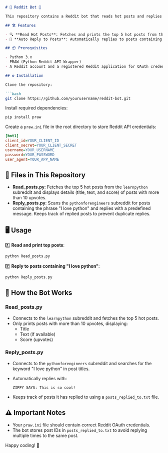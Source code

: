 ```markdown
# 🚀 Reddit Bot 🤖

This repository contains a Reddit bot that reads hot posts and replies to specific posts in selected subreddits using PRAW — the Python Reddit API Wrapper.

## 🛠 Features

- 🔍 **Read Hot Posts**: Fetches and prints the top 5 hot posts from the `learnpython` subreddit with more than 10 upvotes.
- 💬 **Auto Reply to Posts**: Automatically replies to posts containing the phrase "I love python" in the `pythonforengineers` subreddit with a fun message.

## 📦 Prerequisites

- Python 3.x
- PRAW (Python Reddit API Wrapper)
- A Reddit account and a registered Reddit application for OAuth credentials.

## ⚙️ Installation

Clone the repository:

```bash
git clone https://github.com/yourusername/reddit-bot.git
```

Install required dependencies:

```bash
pip install praw
```

Create a `praw.ini` file in the root directory to store Reddit API credentials:

```ini
[bot1]
client_id=YOUR_CLIENT_ID
client_secret=YOUR_CLIENT_SECRET
username=YOUR_USERNAME
password=YOUR_PASSWORD
user_agent=YOUR_APP_NAME
```

## 📝 Files in This Repository

- **Read_posts.py**: Fetches the top 5 hot posts from the `learnpython` subreddit and displays details (title, text, and score) of posts with more than 10 upvotes.
- **Reply_posts.py**: Scans the `pythonforengineers` subreddit for posts containing the phrase "I love python" and replies with a predefined message. Keeps track of replied posts to prevent duplicate replies.

## 🖥 Usage

1️⃣ **Read and print top posts**:

```bash
python Read_posts.py
```

2️⃣ **Reply to posts containing "I love python"**:

```bash
python Reply_posts.py
```

## 🤖 How the Bot Works

### Read_posts.py
- Connects to the `learnpython` subreddit and fetches the top 5 hot posts.
- Only prints posts with more than 10 upvotes, displaying:
  - Title
  - Text (if available)
  - Score (upvotes)

### Reply_posts.py
- Connects to the `pythonforengineers` subreddit and searches for the keyword "I love python" in post titles.
- Automatically replies with:
  
  ```
  ZIPPY SAYS: This is so cool!
  ```

- Keeps track of posts it has replied to using a `posts_replied_to.txt` file.

## ⚠️ Important Notes

- Your `praw.ini` file should contain correct Reddit OAuth credentials.
- The bot stores post IDs in `posts_replied_to.txt` to avoid replying multiple times to the same post.

Happy coding! 🎉
